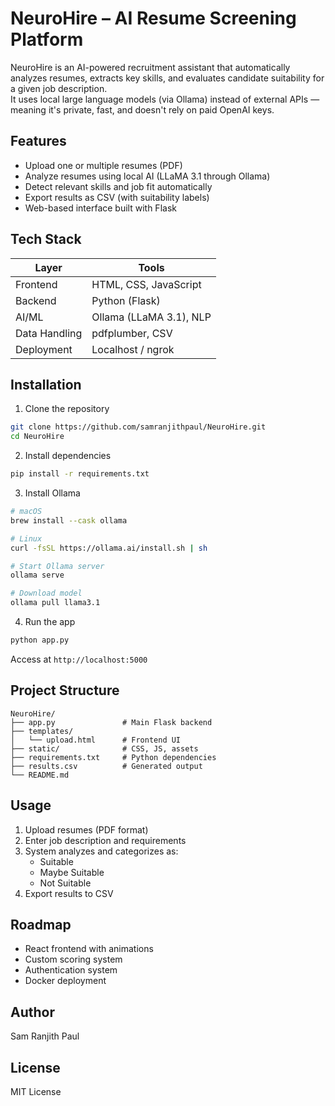 # NeuroHire – AI Resume Screening Platform

NeuroHire is an AI-powered recruitment assistant that automatically analyzes resumes, extracts key skills, and evaluates candidate suitability for a given job description.  
It uses local large language models (via Ollama) instead of external APIs — meaning it's private, fast, and doesn't rely on paid OpenAI keys.

## Features

- Upload one or multiple resumes (PDF)
- Analyze resumes using local AI (LLaMA 3.1 through Ollama)
- Detect relevant skills and job fit automatically
- Export results as CSV (with suitability labels)
- Web-based interface built with Flask

## Tech Stack

| Layer | Tools |
|-------|-------|
| Frontend | HTML, CSS, JavaScript |
| Backend | Python (Flask) |
| AI/ML | Ollama (LLaMA 3.1), NLP |
| Data Handling | pdfplumber, CSV |
| Deployment | Localhost / ngrok |

## Installation

1. Clone the repository
```bash
git clone https://github.com/samranjithpaul/NeuroHire.git
cd NeuroHire
```

2. Install dependencies
```bash
pip install -r requirements.txt
```

3. Install Ollama
```bash
# macOS
brew install --cask ollama

# Linux
curl -fsSL https://ollama.ai/install.sh | sh

# Start Ollama server
ollama serve

# Download model
ollama pull llama3.1
```

4. Run the app
```bash
python app.py
```
Access at `http://localhost:5000`

## Project Structure
```
NeuroHire/
├── app.py               # Main Flask backend
├── templates/          
│   └── upload.html      # Frontend UI
├── static/              # CSS, JS, assets
├── requirements.txt     # Python dependencies
├── results.csv          # Generated output
└── README.md           
```

## Usage
1. Upload resumes (PDF format)
2. Enter job description and requirements
3. System analyzes and categorizes as:
    - Suitable
    - Maybe Suitable
    - Not Suitable
4. Export results to CSV

## Roadmap
- React frontend with animations
- Custom scoring system
- Authentication system
- Docker deployment

## Author
Sam Ranjith Paul

## License
MIT License

